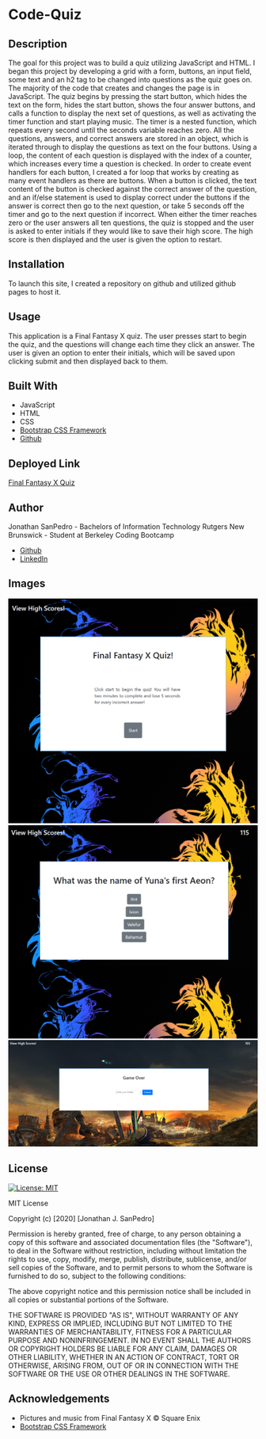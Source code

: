 # Code-Quiz

## Description
The goal for this project was to build a quiz utilizing JavaScript and HTML. I began this project by developing a grid with a form, buttons, an input field, some text and an h2 tag to be changed into questions as the quiz goes on. The majority of the code that creates and changes the page is in JavaScript. The quiz begins by pressing the start button, which hides the text on the form, hides the start button, shows the four answer buttons, and calls a function to display the next set of questions, as well as activating the timer function and start playing music. The timer is a nested function, which repeats every second until the seconds variable reaches zero. All the questions, answers, and correct answers are stored in an object, which is iterated through to display the questions as text on the four buttons. Using a loop, the content of each question is displayed with the index of a counter, which increases every time a question is checked. In order to create event handlers for each button, I created a for loop that works by creating as many event handlers as there are buttons. When a button is clicked, the text content of the button is checked against the correct answer of the question, and an if/else statement is used to display correct under the buttons if the answer is correct then go to the next question, or take 5 seconds off the timer and go to the next question if incorrect. When either the timer reaches zero or the user answers all ten questions, the quiz is stopped and the user is asked to enter initials if they would like to save their high score. The high score is then displayed and the user is given the option to restart.

## Installation
To launch this site, I created a repository on github and utilized github pages to host it.

## Usage
This application is a Final Fantasy X quiz. The user presses start to begin the quiz, and the questions will change each time they click an answer. The user is given an option to enter their initials, which will be saved upon clicking submit and then displayed back to them.

## Built With
* JavaScript
* HTML
* CSS
* [Bootstrap CSS Framework](https://getbootstrap.com/)
* [Github](https://github.com/)

## Deployed Link
[Final Fantasy X Quiz](https://jsp117.github.io/Code-Quiz/)

## Author
Jonathan SanPedro - Bachelors of Information Technology Rutgers New Brunswick - Student at Berkeley Coding Bootcamp

* [Github](https://github.com/jsp117)
* [LinkedIn](https://www.linkedin.com/in/jonathan-s-6ab32283/)

## Images
![Quiz Start](./Assets/start.png)
![Quiz Question](./Assets/question.png)
![Quiz End](./Assets/end.png)

## License
[![License: MIT](https://img.shields.io/badge/License-MIT-yellow.svg)](https://opensource.org/licenses/MIT)

MIT License

Copyright (c) [2020] [Jonathan J. SanPedro]

Permission is hereby granted, free of charge, to any person obtaining a copy
of this software and associated documentation files (the "Software"), to deal
in the Software without restriction, including without limitation the rights
to use, copy, modify, merge, publish, distribute, sublicense, and/or sell
copies of the Software, and to permit persons to whom the Software is
furnished to do so, subject to the following conditions:

The above copyright notice and this permission notice shall be included in all
copies or substantial portions of the Software.

THE SOFTWARE IS PROVIDED "AS IS", WITHOUT WARRANTY OF ANY KIND, EXPRESS OR
IMPLIED, INCLUDING BUT NOT LIMITED TO THE WARRANTIES OF MERCHANTABILITY,
FITNESS FOR A PARTICULAR PURPOSE AND NONINFRINGEMENT. IN NO EVENT SHALL THE
AUTHORS OR COPYRIGHT HOLDERS BE LIABLE FOR ANY CLAIM, DAMAGES OR OTHER
LIABILITY, WHETHER IN AN ACTION OF CONTRACT, TORT OR OTHERWISE, ARISING FROM,
OUT OF OR IN CONNECTION WITH THE SOFTWARE OR THE USE OR OTHER DEALINGS IN THE
SOFTWARE.

## Acknowledgements
* Pictures and music from Final Fantasy X &copy; Square Enix
* [Bootstrap CSS Framework](https://www.getbootstrap.com)
